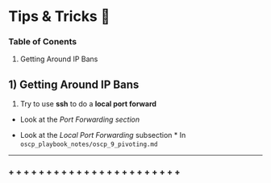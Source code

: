 # Tips & Tricks 🤸‍

### Table of Conents
   1. Getting Around IP Bans

## 1) Getting Around IP Bans

1. Try to use **ssh** to do a **local port forward**
  + Look at the _Port Forwarding section_
   - Look at the _Local Port Forwarding_ subsection
    * In `oscp_playbook_notes/oscp_9_pivoting.md`

   
--------------------------------------------------------
### + + + + + + + + + + + + + + + + + + + + + + +

